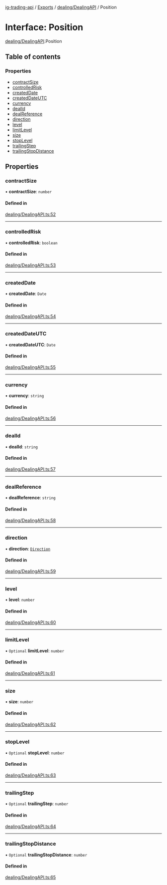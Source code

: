 [ig-trading-api](../README.md) / [Exports](../modules.md) / [dealing/DealingAPI](../modules/dealing_DealingAPI.md) / Position

# Interface: Position

[dealing/DealingAPI](../modules/dealing_DealingAPI.md).Position

## Table of contents

### Properties

- [contractSize](dealing_DealingAPI.Position.md#contractsize)
- [controlledRisk](dealing_DealingAPI.Position.md#controlledrisk)
- [createdDate](dealing_DealingAPI.Position.md#createddate)
- [createdDateUTC](dealing_DealingAPI.Position.md#createddateutc)
- [currency](dealing_DealingAPI.Position.md#currency)
- [dealId](dealing_DealingAPI.Position.md#dealid)
- [dealReference](dealing_DealingAPI.Position.md#dealreference)
- [direction](dealing_DealingAPI.Position.md#direction)
- [level](dealing_DealingAPI.Position.md#level)
- [limitLevel](dealing_DealingAPI.Position.md#limitlevel)
- [size](dealing_DealingAPI.Position.md#size)
- [stopLevel](dealing_DealingAPI.Position.md#stoplevel)
- [trailingStep](dealing_DealingAPI.Position.md#trailingstep)
- [trailingStopDistance](dealing_DealingAPI.Position.md#trailingstopdistance)

## Properties

### contractSize

• **contractSize**: `number`

#### Defined in

[dealing/DealingAPI.ts:52](https://github.com/bennycode/ig-trading-api/blob/98182c7/src/dealing/DealingAPI.ts#L52)

---

### controlledRisk

• **controlledRisk**: `boolean`

#### Defined in

[dealing/DealingAPI.ts:53](https://github.com/bennycode/ig-trading-api/blob/98182c7/src/dealing/DealingAPI.ts#L53)

---

### createdDate

• **createdDate**: `Date`

#### Defined in

[dealing/DealingAPI.ts:54](https://github.com/bennycode/ig-trading-api/blob/98182c7/src/dealing/DealingAPI.ts#L54)

---

### createdDateUTC

• **createdDateUTC**: `Date`

#### Defined in

[dealing/DealingAPI.ts:55](https://github.com/bennycode/ig-trading-api/blob/98182c7/src/dealing/DealingAPI.ts#L55)

---

### currency

• **currency**: `string`

#### Defined in

[dealing/DealingAPI.ts:56](https://github.com/bennycode/ig-trading-api/blob/98182c7/src/dealing/DealingAPI.ts#L56)

---

### dealId

• **dealId**: `string`

#### Defined in

[dealing/DealingAPI.ts:57](https://github.com/bennycode/ig-trading-api/blob/98182c7/src/dealing/DealingAPI.ts#L57)

---

### dealReference

• **dealReference**: `string`

#### Defined in

[dealing/DealingAPI.ts:58](https://github.com/bennycode/ig-trading-api/blob/98182c7/src/dealing/DealingAPI.ts#L58)

---

### direction

• **direction**: [`Direction`](../enums/dealing_DealingAPI.Direction.md)

#### Defined in

[dealing/DealingAPI.ts:59](https://github.com/bennycode/ig-trading-api/blob/98182c7/src/dealing/DealingAPI.ts#L59)

---

### level

• **level**: `number`

#### Defined in

[dealing/DealingAPI.ts:60](https://github.com/bennycode/ig-trading-api/blob/98182c7/src/dealing/DealingAPI.ts#L60)

---

### limitLevel

• `Optional` **limitLevel**: `number`

#### Defined in

[dealing/DealingAPI.ts:61](https://github.com/bennycode/ig-trading-api/blob/98182c7/src/dealing/DealingAPI.ts#L61)

---

### size

• **size**: `number`

#### Defined in

[dealing/DealingAPI.ts:62](https://github.com/bennycode/ig-trading-api/blob/98182c7/src/dealing/DealingAPI.ts#L62)

---

### stopLevel

• `Optional` **stopLevel**: `number`

#### Defined in

[dealing/DealingAPI.ts:63](https://github.com/bennycode/ig-trading-api/blob/98182c7/src/dealing/DealingAPI.ts#L63)

---

### trailingStep

• `Optional` **trailingStep**: `number`

#### Defined in

[dealing/DealingAPI.ts:64](https://github.com/bennycode/ig-trading-api/blob/98182c7/src/dealing/DealingAPI.ts#L64)

---

### trailingStopDistance

• `Optional` **trailingStopDistance**: `number`

#### Defined in

[dealing/DealingAPI.ts:65](https://github.com/bennycode/ig-trading-api/blob/98182c7/src/dealing/DealingAPI.ts#L65)
